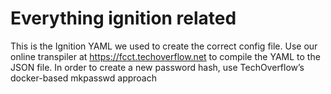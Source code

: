 # Everything ignition related
This is the Ignition YAML we used to create the correct config file. Use our online transpiler at https://fcct.techoverflow.net to compile the YAML to the JSON file. In order to create a new password hash, use TechOverflow’s docker-based mkpasswd approach
